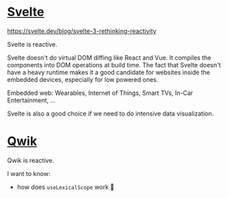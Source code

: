 # [Svelte](https://svelte.dev/)

https://svelte.dev/blog/svelte-3-rethinking-reactivity

Svelte is reactive.

Svelte doesn't do virtual DOM diffing like React and Vue.
It compiles the components into DOM operations at build time.
The fact that Svelte doesn't have a heavy runtime makes it
a good candidate for websites inside the embedded devices,
especially for low powered ones.

Embedded web: Wearables, Internet of Things, Smart TVs, In-Car Entertainment, ...

Svelte is also a good choice if we need to do intensive data visualization.

# [Qwik](https://qwik.builder.io/)

Qwik is reactive.

I want to know:

- how does `useLexicalScope` work 🤔
